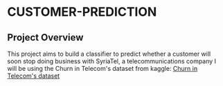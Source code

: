 # CUSTOMER-PREDICTION

## Project Overview
This project aims to build a classifier to predict whether a customer will soon stop doing business with SyriaTel, a telecommunications company 
I will be using the Churn in Telecom's dataset from kaggle:  [Churn in Telecom's dataset]([URL](https://www.kaggle.com/datasets/becksddf/churn-in-telecoms-dataset))


